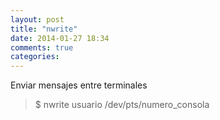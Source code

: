 ```yaml
---
layout: post
title: "nwrite"
date: 2014-01-27 18:34
comments: true
categories: 
---
```

Enviar mensajes entre terminales

>$ nwrite usuario /dev/pts/numero_consola

